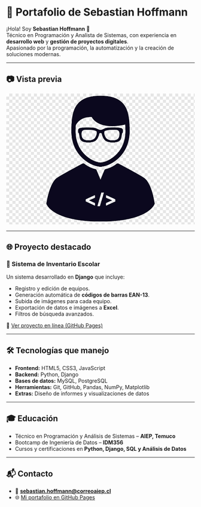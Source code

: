 # 🚀 Portafolio de Sebastian Hoffmann

¡Hola! Soy **Sebastian Hoffmann** 👋  
Técnico en Programación y Analista de Sistemas, con experiencia en **desarrollo web** y **gestión de proyectos digitales**.  
Apasionado por la programación, la automatización y la creación de soluciones modernas.  

---

## 📷 Vista previa
![Vista previa del portafolio](images/perfil.png)

---

## 🌐 Proyecto destacado
### 📌 Sistema de Inventario Escolar  
Un sistema desarrollado en **Django** que incluye:  
- Registro y edición de equipos.  
- Generación automática de **códigos de barras EAN-13**.  
- Subida de imágenes para cada equipo.  
- Exportación de datos e imágenes a **Excel**.  
- Filtros de búsqueda avanzados.  

🔗 [Ver proyecto en línea (GitHub Pages)](https://sebastianhoffmann2000.github.io/Portafolio/)  

---

## 🛠 Tecnologías que manejo
- **Frontend:** HTML5, CSS3, JavaScript  
- **Backend:** Python, Django  
- **Bases de datos:** MySQL, PostgreSQL  
- **Herramientas:** Git, GitHub, Pandas, NumPy, Matplotlib  
- **Extras:** Diseño de informes y visualizaciones de datos  

---

## 🎓 Educación
- Técnico en Programación y Análisis de Sistemas – **AIEP, Temuco**  
- Bootcamp de Ingeniería de Datos – **IDM356**  
- Cursos y certificaciones en **Python, Django, SQL y Análisis de Datos**  

---

## 📬 Contacto
- 📧 **sebastian.hoffmann@correoaiep.cl**  
- 🌐 [Mi portafolio en GitHub Pages](https://sebastianhoffmann2000.github.io/Portafolio/)  
